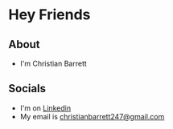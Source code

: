 #  Hey Friends

  ## About
- I'm Christian Barrett

## Socials
- I'm on [Linkedin](https://www.linkedin.com/in/christian-barrett-a813a8123/)
- My email is christianbarrett247@gmail.com
